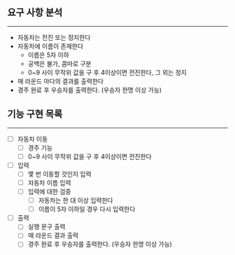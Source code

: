 ## 요구 사항 분석
<hr>

- 자동차는 전진 또는 정지한다
- 자동차에 이름이 존재한다  
  - 이름은 5자 이하  
  - 공백은 불가, 콤마로 구분  
  - 0~9 사이 무작위 값을 구 후 4이상이면 전진한다, 그 외는 정지
- 매 라운드 마다의 결과를 출력한다
- 경주 완료 후 우승자를 출력한다. (우승자 한명 이상 가능)

## 기능 구현 목록
<hr>

- [ ] 자동차 이동    
  - [ ] 경주 기능      
  - [ ] 0~9 사이 무작위 값을 구 후 4이상이면 전진한다
- [ ] 입력    
  - [ ] 몇 번 이동할 것인지 입력    
  - [ ] 자동차 이름 입력    
  - [ ] 입력에 대한 검증      
    - [ ] 자동차는 한 대 이상 입력한다      
    - [ ] 이름이 5자 이하일 경우 다시 입력한다
- [ ] 출력  
  - [ ] 실행 문구 출력  
  - [ ] 매 라운드 결과 출력  
  - [ ] 경주 완료 후 우승자를 출력한다. (우승자 한명 이상 가능)